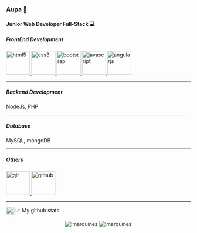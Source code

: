### Aupa 🤟

#### Junior Web Developer Full-Stack 💻

  

##### FrontEnd Development

<a href="https://www.w3.org/html/" target="_blank"> <img src="https://cdn.jsdelivr.net/gh/devicons/devicon/icons/html5/html5-original.svg" alt="html5" width="65" height="65"/> <a href="https://www.w3schools.com/css/" target="_blank"> <img src="https://cdn.jsdelivr.net/gh/devicons/devicon/icons/css3/css3-original.svg" alt="css3" width="65" height="65"/> <a href="https://getbootstrap.com" target="_blank"> <img src="https://cdn.jsdelivr.net/gh/devicons/devicon/icons/bootstrap/bootstrap-original-wordmark.svg" alt="bootstrap" width="65" height="65"/> </a> <a href="https://angular.io" target="_blank"> <img src="https://cdn.jsdelivr.net/gh/devicons/devicon/icons/javascript/javascript-original.svg" alt="javascript" width="65" height="65"/> </a> <a href="https://angular.io" target="_blank"> <img src="https://cdn.jsdelivr.net/gh/devicons/devicon/icons/angularjs/angularjs-original.svg" alt="angularjs" width="65" height="65"/></a>

____

##### Backend Development

NodeJs, PHP

_____

##### Database

MySQL, mongoDB

_____

##### Others

<a href="https://git-scm.com/" target="_blank"><img src="https://cdn.jsdelivr.net/gh/devicons/devicon/icons/git/git-plain-wordmark.svg" alt="git" width="65" height="65"/> <a href="https://github.com/" target="_blank"> <img src="https://cdn.jsdelivr.net/gh/devicons/devicon/icons/github/github-plain-wordmark.svg" alt="github" width="65" height="65"/>
          

_____


<p style="margin:4px 0px">
  
<a href="https://www.linkedin.com/in/laura-marquinez-sedano/">
  <img align="left" alt="Laura's LinkedIN" width="22px" src="https://raw.githubusercontent.com/peterthehan/peterthehan/master/assets/linkedin.svg" />
</a>

📈 My github stats
 
</p>
<p align="center"> 
  <img src="https://github-readme-stats.vercel.app/api?username=lmarquinez&show_icons=true&theme=gotham" alt="lmarquinez" />
  <img src="https://github-readme-stats.vercel.app/api/top-langs/?username=lmarquinez&layout=compact&theme=gotham" alt="lmarquinez" />
</p>

